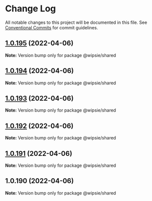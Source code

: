 # Change Log

All notable changes to this project will be documented in this file.
See [Conventional Commits](https://conventionalcommits.org) for commit guidelines.

## [1.0.195](https://github.com/dumboldspider/wipsie-shared/compare/v1.0.194...v1.0.195) (2022-04-06)

**Note:** Version bump only for package @wipsie/shared





## [1.0.194](https://github.com/dumboldspider/wipsie-shared/compare/v1.0.193...v1.0.194) (2022-04-06)

**Note:** Version bump only for package @wipsie/shared





## [1.0.193](https://github.com/dumboldspider/wipsie-shared/compare/v1.0.192...v1.0.193) (2022-04-06)

**Note:** Version bump only for package @wipsie/shared





## [1.0.192](https://github.com/dumboldspider/wipsie-shared/compare/v1.0.191...v1.0.192) (2022-04-06)

**Note:** Version bump only for package @wipsie/shared





## [1.0.191](https://github.com/dumboldspider/wipsie-shared/compare/v1.0.190...v1.0.191) (2022-04-06)

**Note:** Version bump only for package @wipsie/shared





## 1.0.190 (2022-04-06)

**Note:** Version bump only for package @wipsie/shared
